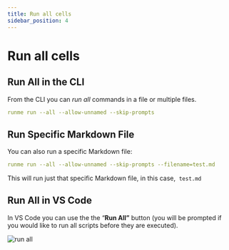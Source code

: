 ```yaml
---
title: Run all cells
sidebar_position: 4
---
```


# Run all cells

## **Run All in the CLI**

From the CLI you can _run all_ commands in a file or multiple files.

```yaml {"id":"01HRVWKPWWS93DG93X9R29QZCE"}
runme run --all --allow-unnamed --skip-prompts
```

## **Run Specific Markdown File**

You can also run a specific Markdown file:

```yaml {"id":"01HRVWMYEMRYPWHE5TEDATJAD5"}
runme run --all --allow-unnamed --skip-prompts --filename=test.md
```

This will run just that specific Markdown file, in this case,  `test.md`

## **Run All in VS Code**

In VS Code you can use the the “**Run All”** button (you will be prompted if you would like to run all scripts before they are executed).

![run all](../../static/img/configuration-page/runme-runall.png)
